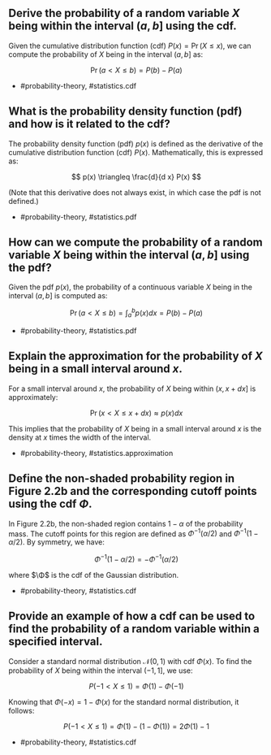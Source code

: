 ## Derive the probability of a random variable $X$ being within the interval $(a, b]$ using the cdf.

Given the cumulative distribution function (cdf) $P(x) = \operatorname{Pr}(X \leq x)$, we can compute the probability of $X$ being in the interval $(a, b]$ as:

$$
\operatorname{Pr}(a < X \leq b) = P(b) - P(a)
$$

- #probability-theory, #statistics.cdf


## What is the probability density function (pdf) and how is it related to the cdf?

The probability density function (pdf) $p(x)$ is defined as the derivative of the cumulative distribution function (cdf) $P(x)$. Mathematically, this is expressed as:

$$
p(x) \triangleq \frac{d}{d x} P(x)
$$

(Note that this derivative does not always exist, in which case the pdf is not defined.)

- #probability-theory, #statistics.pdf

## How can we compute the probability of a random variable $X$ being within the interval $(a, b]$ using the pdf?

Given the pdf $p(x)$, the probability of a continuous variable $X$ being in the interval $(a, b]$ is computed as:

$$
\operatorname{Pr}(a < X \leq b) = \int_{a}^{b} p(x) d x = P(b) - P(a)
$$

- #probability-theory, #statistics.pdf

## Explain the approximation for the probability of $X$ being in a small interval around $x$.

For a small interval around $x$, the probability of $X$ being within $(x, x + dx]$ is approximately:

$$
\operatorname{Pr}(x < X \leq x + dx) \approx p(x) dx
$$

This implies that the probability of $X$ being in a small interval around $x$ is the density at $x$ times the width of the interval.

- #probability-theory, #statistics.approximation

## Define the non-shaded probability region in Figure 2.2b and the corresponding cutoff points using the cdf $\Phi$.

In Figure 2.2b, the non-shaded region contains $1 - \alpha$ of the probability mass. The cutoff points for this region are defined as $\Phi^{-1}(\alpha / 2)$ and $\Phi^{-1}(1 - \alpha / 2)$. By symmetry, we have:

$$
\Phi^{-1}(1 - \alpha / 2) = -\Phi^{-1}(\alpha / 2)
$$

where $\Φ$ is the cdf of the Gaussian distribution.

- #probability-theory, #statistics.cdf

## Provide an example of how a cdf can be used to find the probability of a random variable within a specified interval.

Consider a standard normal distribution $\mathcal{N}(0,1)$ with cdf $\Phi(x)$. To find the probability of $X$ being within the interval $(-1, 1]$, we use:

$$
P(-1 < X \leq 1) = \Phi(1) - \Phi(-1)
$$

Knowing that $\Phi(-x) = 1 - \Phi(x)$ for the standard normal distribution, it follows:

$$
P(-1 < X \leq 1) = \Phi(1) - (1 - \Phi(1)) = 2\Phi(1) - 1
$$

- #probability-theory, #statistics.cdf